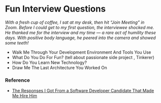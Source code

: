 # Fun Interview Questions

_With a fresh cup of coffee, I sat at my desk, then hit “Join Meeting” in Zoom. Before I could get to my first question, the interviewee shocked me. He thanked me for the interview and my time — a rare act of humility these days. With positive body language, he peered into the camera and showed some teeth!_

*  Walk Me Through Your Development Environment And Tools You Use
* What Do You Do For Fun? \(tell about passionate side project , Tinkerer\)
* How Do You Learn New Technology?
* Draw Me The Last Architecture You Worked On

### Reference 

* [The Responses I Got From a Software Developer Candidate That Made Me Hire Him](https://medium.com/illumination/the-responses-i-got-from-a-software-developer-candidate-that-made-me-hire-him-98ff8bf01298)

